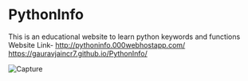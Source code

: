 # PythonInfo
This is an educational website to learn python keywords and functions
Website Link-  http://pythoninfo.000webhostapp.com/
               https://gauravjaincr7.github.io/PythonInfo/
                
![Capture](https://user-images.githubusercontent.com/61162740/76349166-838ead80-632f-11ea-8d9c-939f9123ec07.PNG)
